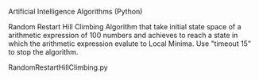 Artificial Intelligence Algorithms (Python)

Random Restart Hill Climbing Algorithm that take initial state space of a arithmetic expression of 100 numbers and achieves to reach a state in which the arithmetic expression evalute to Local Minima. Use "timeout 15" to stop the algorithm.

RandomRestartHillClimbing.py
